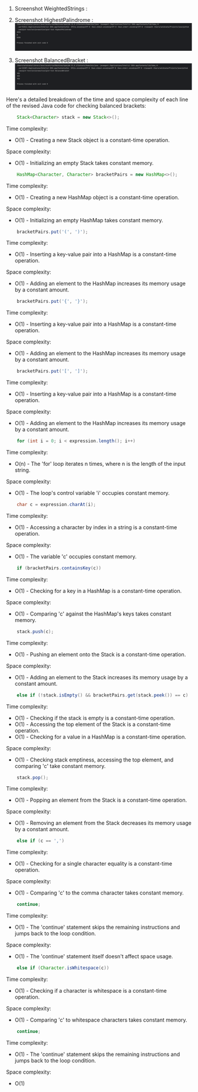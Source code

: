 1. Screenshot WeightedStrings : 


2. Screenshot HighestPalindrome :
![img_2.png](img_2.png)

3. Screenshot BalancedBracket :
![img_1.png](img_1.png)




Here's a detailed breakdown of the time and space complexity of each line of the revised Java code for checking balanced brackets:

```java
    Stack<Character> stack = new Stack<>();
```

Time complexity: 
- O(1) - Creating a new Stack object is a constant-time operation.

Space complexity: 
- O(1) - Initializing an empty Stack takes constant memory.

```java
    HashMap<Character, Character> bracketPairs = new HashMap<>();
```

Time complexity: 
- O(1) - Creating a new HashMap object is a constant-time operation.

Space complexity: 
- O(1) - Initializing an empty HashMap takes constant memory.

```java
    bracketPairs.put('(', ')');
```

Time complexity: 
- O(1) - Inserting a key-value pair into a HashMap is a constant-time operation.

Space complexity: 
- O(1) - Adding an element to the HashMap increases its memory usage by a constant amount.

```java
    bracketPairs.put('{', '}'); 
```

Time complexity: 
- O(1) - Inserting a key-value pair into a HashMap is a constant-time operation.

Space complexity: 
- O(1) - Adding an element to the HashMap increases its memory usage by a constant amount.

```java
    bracketPairs.put('[', ']');
```

Time complexity: 
- O(1) - Inserting a key-value pair into a HashMap is a constant-time operation.

Space complexity: 
- O(1) - Adding an element to the HashMap increases its memory usage by a constant amount.

```java
    for (int i = 0; i < expression.length(); i++)
```

Time complexity: 
- O(n) - The 'for' loop iterates n times, where n is the length of the input string.

Space complexity: 
- O(1) - The loop's control variable 'i' occupies constant memory.

```java
    char c = expression.charAt(i);
```
Time complexity: 
- O(1) - Accessing a character by index in a string is a constant-time operation.

Space complexity: 
- O(1) - The variable 'c' occupies constant memory.

```java
    if (bracketPairs.containsKey(c))
```
Time complexity: 
- O(1) - Checking for a key in a HashMap is a constant-time operation.

Space complexity: 
- O(1) - Comparing 'c' against the HashMap's keys takes constant memory.

```java
    stack.push(c);
```
Time complexity: 
- O(1) - Pushing an element onto the Stack is a constant-time operation.

Space complexity: 
- O(1) - Adding an element to the Stack increases its memory usage by a constant amount.

```java 
    else if (!stack.isEmpty() && bracketPairs.get(stack.peek()) == c)
```
Time complexity: 
- O(1) - Checking if the stack is empty is a constant-time operation.
- O(1) - Accessing the top element of the Stack is a constant-time operation.
- O(1) - Checking for a value in a HashMap is a constant-time operation.

Space complexity: 
- O(1) - Checking stack emptiness, accessing the top element, and comparing 'c' take constant memory.

```java
    stack.pop();
```
Time complexity: 
- O(1) - Popping an element from the Stack is a constant-time operation.

Space complexity:
- O(1) - Removing an element from the Stack decreases its memory usage by a constant amount.

```java
    else if (c == ',')
```
Time complexity: 
- O(1) - Checking for a single character equality is a constant-time operation.

Space complexity: 
- O(1) - Comparing 'c' to the comma character takes constant memory.

```java
    continue;
```
Time complexity: 
- O(1) - The 'continue' statement skips the remaining instructions and jumps back to the loop condition.

Space complexity: 
- O(1) - The 'continue' statement itself doesn't affect space usage.

```java
    else if (Character.isWhitespace(c))
```
Time complexity: 
- O(1) - Checking if a character is whitespace is a constant-time operation.

Space complexity: 
- O(1) - Comparing 'c' to whitespace characters takes constant memory.

```java
    continue;
```
Time complexity: 
- O(1) - The 'continue' statement skips the remaining instructions and jumps back to the loop condition.

Space complexity: 
- O(1)
